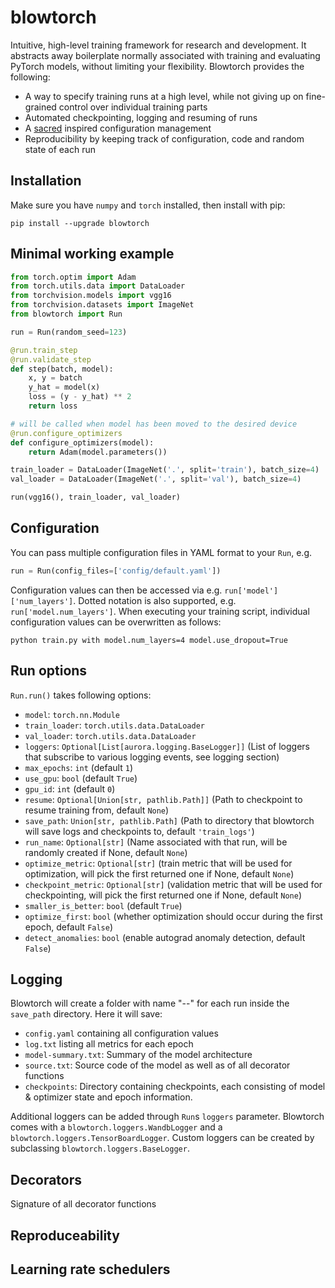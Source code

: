 # blowtorch

Intuitive, high-level training framework for research and development. It abstracts away boilerplate normally associated with training and evaluating PyTorch models, without limiting your flexibility. Blowtorch provides the following:

* A way to specify training runs at a high level, while not giving up on fine-grained control over individual training parts
* Automated checkpointing, logging and resuming of runs
* A [sacred](https://github.com/IDSIA/sacred) inspired configuration management
* Reproducibility by keeping track of configuration, code and random state of each run

## Installation
Make sure you have `numpy` and `torch` installed, then install with pip:

```shell script
pip install --upgrade blowtorch
```

## Minimal working example
```python
from torch.optim import Adam
from torch.utils.data import DataLoader
from torchvision.models import vgg16
from torchvision.datasets import ImageNet
from blowtorch import Run

run = Run(random_seed=123)

@run.train_step
@run.validate_step
def step(batch, model):
    x, y = batch
    y_hat = model(x)
    loss = (y - y_hat) ** 2
    return loss

# will be called when model has been moved to the desired device 
@run.configure_optimizers
def configure_optimizers(model):
    return Adam(model.parameters())

train_loader = DataLoader(ImageNet('.', split='train'), batch_size=4)
val_loader = DataLoader(ImageNet('.', split='val'), batch_size=4)

run(vgg16(), train_loader, val_loader)
```

## Configuration
You can pass multiple configuration files in YAML format to your `Run`, e.g.
```python
run = Run(config_files=['config/default.yaml'])
```
Configuration values can then be accessed via e.g. `run['model']['num_layers']`. Dotted notation is also supported, e.g. `run['model.num_layers']`.  When executing your training script, individual configuration values can be overwritten as follows:

```shell script
python train.py with model.num_layers=4 model.use_dropout=True
```

## Run options
`Run.run()` takes following options:
* `model`: `torch.nn.Module`
* `train_loader`: `torch.utils.data.DataLoader`
* `val_loader`: `torch.utils.data.DataLoader`
* `loggers`: `Optional[List[aurora.logging.BaseLogger]]` (List of loggers that subscribe to various logging events, see logging section)
* `max_epochs`: `int` (default `1`)
* `use_gpu`: `bool` (default `True`)
* `gpu_id`: `int` (default `0`)
* `resume`: `Optional[Union[str, pathlib.Path]]` (Path to checkpoint to resume training from, default `None`)
* `save_path`: `Union[str, pathlib.Path]` (Path to directory that blowtorch will save logs and checkpoints to, default `'train_logs'`)
* `run_name`: `Optional[str]` (Name associated with that run, will be randomly created if None, default `None`)
* `optimize_metric`: `Optional[str]` (train metric that will be used for optimization, will pick the first returned one if None, default `None`)
* `checkpoint_metric`: `Optional[str]` (validation metric that will be used for checkpointing, will pick the first returned one if None, default `None`)
* `smaller_is_better`: `bool` (default `True`)
* `optimize_first`: `bool` (whether optimization should occur during the first epoch, default `False`)
* `detect_anomalies`: `bool` (enable autograd anomaly detection, default `False`)

## Logging
Blowtorch will create a folder with name "<timestamp>-<name>-<sequential integer>" for each run inside the `save_path` directory. Here it will save:
* `config.yaml` containing all configuration values
* `log.txt` listing all metrics for each epoch
* `model-summary.txt`: Summary of the model architecture
* `source.txt`: Source code of the model as well as of all decorator functions
* `checkpoints`: Directory containing checkpoints, each consisting of model & optimizer state and epoch information.

Additional loggers can be added through `Run`s `loggers` parameter. Blowtorch comes with a `blowtorch.loggers.WandbLogger` and a `blowtorch.loggers.TensorBoardLogger`. Custom loggers can be created by subclassing `blowtorch.loggers.BaseLogger`.

## Decorators
Signature of all decorator functions

## Reproduceability

## Learning rate schedulers